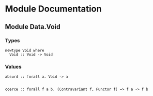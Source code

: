 # Module Documentation

## Module Data.Void

### Types


    newtype Void where
      Void :: Void -> Void


### Values


    absurd :: forall a. Void -> a


    coerce :: forall f a b. (Contravariant f, Functor f) => f a -> f b



